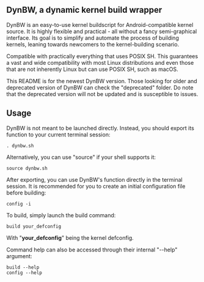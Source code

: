 DynBW, a dynamic kernel build wrapper
------
DynBW is an easy-to-use kernel buildscript for Android-compatible kernel source. It is highly flexible and practical - all without a fancy semi-graphical interface. Its goal is to simplify and automate the process of building kernels, leaning towards newcomers to the kernel-building scenario.

Compatible with practically everything that uses POSIX SH. This guarantees a vast and wide compatibility with most Linux distributions and even those that are not inherently Linux but can use POSIX SH, such as macOS.

This README is for the newest DynBW version. Those looking for older and deprecated version of DynBW can check the "deprecated" folder. Do note that the deprecated version will not be updated and is susceptible to issues.

Usage
------
DynBW is not meant to be launched directly. Instead, you should export its function to your current terminal session:

	. dynbw.sh

Alternatively, you can use "source" if your shell supports it:

	source dynbw.sh

After exporting, you can use DynBW's function directly in the terminal session. It is recommended for you to create an initial configuration file before building:

	config -i

To build, simply launch the build command:

	build your_defconfig

With "**your_defconfig**" being the kernel defconfig.

Command help can also be accessed through their internal "--help" argument:

	build --help
	config --help